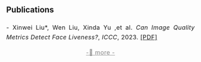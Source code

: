 <h2 style="margin: 2px 0px -10px;">
  <a href="./publication.html" style="text-decoration: none; color: inherit;">Publications</a>
</h2>
<br>
<div style="font-size: 16px; line-height: 1.6; letter-spacing: 0.5px; text-align: justify;">
  <p>
    - Xinwei Liu*, Wen Liu, Xinda Yu ,et al. <!--一次建议只展示三个author，为第一作者，第二作者，通讯作者--> 
    <em>Can Image Quality Metrics Detect Face Liveness?</em>, <em>ICCC</em>, 2023.<!--展示论文名，期刊/会议缩写，年份--> 
    <a href="./publicaton/file/curriculum_vitae.pdf" target="_blank">[PDF]</a>
  </p>
  <p style="font-size: 16px; text-align: center; margin-bottom: 0px;">
    <a href="./publication/publication.html" style="text-decoration: underline; color: #888;">
        -🔺 more - <!--用于跳转到详情页--> 
    </a>
  </p>
</div>
